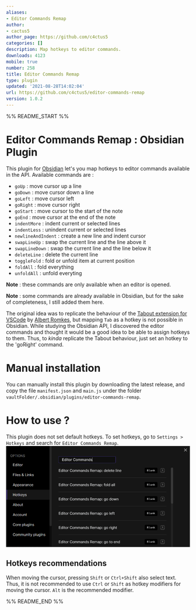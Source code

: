 ```yaml
---
aliases:
- Editor Commands Remap
author:
- cactus5
author_page: https://github.com/c4ctus5
categories: []
description: Map hotkeys to editor commands.
downloads: 4123
mobile: true
number: 258
title: Editor Commands Remap
type: plugin
updated: '2021-08-28T14:02:04'
url: https://github.com/c4ctus5/editor-commands-remap
version: 1.0.2
---
```


%% README_START %%

# Editor Commands Remap : Obsidian Plugin

This plugin for [Obsidian](https://obsidian.md) let's you map hotkeys to editor commands available in the API.
Available commands are :
- `goUp` : move cursor up a line
- `goDown` : move cursor down a line
- `goLeft` : move cursor left
- `goRight` : move cursor right
- `goStart` : move cursor to the start of the note
- `goEnd` : move cursor at the end of the note
- `indentMore` : indent current or selected lines
- `indentLess` : unindent current or selected lines
- `newlineAndIndent` : create a new line and indent cursor
- `swapLineUp` : swap the current line and the line above it
- `swapLineDown` : swap the current line and the line below it
- `deleteLine` : delete the current line
- `toggleFold` : fold or unfold item at current position
- `foldAll` : fold everything
- `unfoldAll` : unfold everyting

**Note** : these commands are only available when an editor is opened.

**Note** : some commands are already available in Obsidian, but for the sake of completeness, I still added them here.

The original idea was to replicate the behaviour of the [Tabout extension for VSCode](https://github.com/albertromkes/tabout) by [Albert Romkes](https://github.com/albertromkes), but mapping `Tab` as a hotkey is not possible in Obsidian. 
While studying the Obsidian API, I discovered the editor commands and thought it would be a good idea to be able to assign hotkeys to them.
Thus, to *kinda* replicate the Tabout behaviour, just set an hotkey to the 'goRight' command.

# Manual installation
You can manually install this plugin by downloading the latest release, and copy the file `manifest.json` and `main.js` under the folder `vaultFolder/.obsidian/plugins/editor-commands-remap`.

# How to use ?
This plugin does not set default hotkeys.
To set hotkeys, go to `Settings > Hotkeys` and search for `Editor Commands Remap`.
![settings image](https://raw.githubusercontent.com/c4ctus5/editor-commands-remap/HEAD/img/settings.png)

## Hotkeys recommendations
When moving the cursor, pressing `Shift` or `Ctrl+Shift` also select text. Thus, it is not recommended to use `Ctrl` or `Shift` as hotkey modifiers for moving the cursor.
`Alt` is the recommended modifier.

%% README_END %%